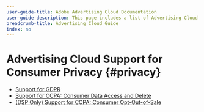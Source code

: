 ```yaml
---
user-guide-title: Adobe Advertising Cloud Documentation
user-guide-description: This page includes a list of Advertising Cloud documentation available from this site. All other help for Advertising Cloud is available within the products.
breadcrumb-title: Advertising Cloud Guide
index: no
---
```


# Advertising Cloud Support for Consumer Privacy {#privacy}

+ [Support for GDPR](ad-cloud-gdpr.md)
+ [Support for CCPA: Consumer Data Access and Delete](ad-cloud-ccpa-access-delete.md)
+ [(DSP Only) Support for CCPA: Consumer Opt-Out-of-Sale](ad-cloud-ccpa-opt-out-of-sale.md)
